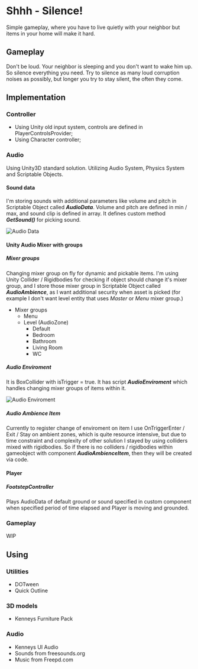 # Shhh - Silence!
Simple gameplay, where you have to live quietly with your neighbor but items in your home will make it hard. 

## Gameplay 
Don't be loud. Your neighbor is sleeping and you don't want to wake him up. So silence everything you need. Try to silence as many loud corruption noises as possibly, but longer you try to stay silent, the often they come.

## Implementation
### Controller
- Using Unity old input system, controls are defined in PlayerControlsProvider;
- Using Character controller;

### Audio
Using Unity3D standard solution. Utilizing Audio System, Physics System and Scriptable Objects.

#### Sound data
I'm storing sounds with additional parameters like volume and pitch in Scriptable Object called ***AudioData***. Volume and pitch are defined in min / max, and sound clip is defined in array. It defines custom method ***GetSound()*** for picking sound.

![Audio Data](Docs/AudioData.PNG)

#### Unity Audio Mixer with groups
##### Mixer groups
Changing mixer group on fly for dynamic and pickable items. I'm using Unity Collider / Rigidbodies for checking if object should change it's mixer group, and I store those mixer group in Scriptable Object called ***AudioAmbience***, as I want additional security when asset is picked (for example I don't want level entity that uses *Master* or *Menu* mixer group.)
- Mixer groups
  - Menu
  - Level (AudioZone)
    - Default
    - Bedroom
    - Bathroom
    - Living Room
    - WC

##### Audio Enviroment
It is BoxCollider with isTrigger = true. It has script ***AudioEnviroment*** which handles changing mixer groups of items within it.

![Audio Enviroment](Docs/AudioEnviroment.PNG)

##### Audio Ambience Item
Currently to register change of enviroment on item I use OnTriggerEnter / Exit / Stay on ambient zones, which is quite resource intensive, but due to time constraint and complexity of other solution I stayed by using colliders mixed with rigidbodies. So if there is no colliders / rigidbodies within gameobject with component ***AudioAmbienceItem***, then they will be created via code.

#### Player
##### FootstepController
Plays AudioData of default ground or sound specified in custom component when specified period of time elapsed and Player is moving and grounded. 


### Gameplay
WIP

## Using
### Utilities
- DOTween
- Quick Outline

### 3D models 
- Kenneys Furniture Pack

### Audio
- Kenneys UI Audio
- Sounds from freesounds.org
- Music from Freepd.com
  
